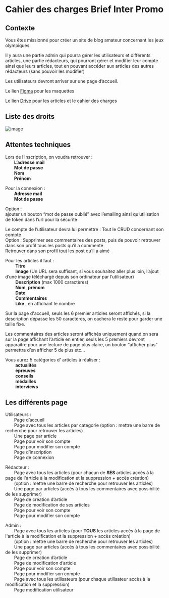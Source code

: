 # Cahier des charges Brief Inter Promo

## Contexte

Vous êtes missionné pour créer un site de blog amateur concernant les jeux olympiques.

Il y aura une partie admin qui pourra gérer les utilisateurs et différents articles, une partie rédacteurs, qui pourront gérer et modifier leur compte ainsi que leurs articles, tout en pouvant accéder aux articles des autres rédacteurs (sans pouvoir les modifier)

Les utilisateurs devront arriver sur une page d’accueil.

Le lien [Figma](https://www.figma.com/design/cLwKW2Py9YAZyoOJ9661lI/L'odyssé-Olympique?node-id=0-1&t=oGHRkFJ5U1xlUKJV-0) pour les maquettes 

Le lien [Drive](https://docs.google.com/document/d/1nke2PUT8rm1FGAZR0XFDHMqlM_CzoDuCUQB833JLw74/edit?usp=sharing) pour les articles et le cahier des charges
## Liste des droits 

![image](https://github.com/user-attachments/assets/5cbe8692-73c5-4bf0-906c-74ea92ae5860)


## Attentes techniques 


Lors de l’inscription, on voudra retrouver :  
&emsp;&emsp;__L’adresse mail__   
&emsp;&emsp;__Mot de passe__   
&emsp;&emsp;__Nom__   
&emsp;&emsp;__Prénom__


Pour la connexion :   
&emsp;&emsp;__Adresse mail__   
&emsp;&emsp;__Mot de passe__   
      
Option :  
    ajouter un bouton “mot de passe oublié” avec l’emailing ainsi qu’utilisation de token dans l’url pour la sécurité  


Le compte de l’utilisateur devra lui permettre : 
    Tout le CRUD concernant son compte  
    Option : 
        Supprimer ses commentaires des posts, puis de pouvoir retrouver dans son profil tous les posts qu’il a commenté  
        Retrouver dans son profil tout les post qu’il a aimé  



Pour les articles il faut :   
&emsp;&emsp; __Titre__   
&emsp;&emsp; __Image__ (Un URL sera suffisant, si vous souhaitez aller plus loin, l’ajout d’une image téléchargé depuis son ordinateur par l’utilisateur)   
&emsp;&emsp; __Description__ (max 1000 caractères)   
&emsp;&emsp; __Nom__, __prénom__   
&emsp;&emsp; __Date__   
&emsp;&emsp; __Commentaires__   
&emsp;&emsp; __Like__ , en affichant le nombre  
  

Sur la page d'accueil, seuls les 6 premier articles seront affichés, si la description dépasse les 50 caractères, on cachera le reste pour garder une taille fixe.  


Les commentaires des articles seront affichés uniquement quand on sera sur la page affichant l’article en entier, seuls les 5 premiers devront apparaître pour une lecture de page plus claire, un bouton “afficher plus” permettra d’en afficher 5 de plus etc…  


Vous aurez 5 catégories d' articles à réaliser :  
&emsp;&emsp;  __actualités__   
&emsp;&emsp;  __épreuves__   
&emsp;&emsp;  __conseils__   
&emsp;&emsp;  __médailles__   
&emsp;&emsp; __interviews__ 
      
## Les différents page   

Utilisateurs :   
&emsp;&emsp;Page d’accueil   
&emsp;&emsp;Page avec tous les articles par catégorie (option : mettre une barre de recherche pour retrouver les articles)   
&emsp;&emsp;Une page par article  
&emsp;&emsp;Page pour voir son compte  
&emsp;&emsp;Page pour modifier son compte  
&emsp;&emsp;Page d’inscription   
&emsp;&emsp;Page de connexion  

Rédacteur :   
&emsp;&emsp;Page avec tous les articles (pour chacun de __SES__ articles accès à la page de l'article à la modification et la suppression + accès création)  
&emsp;&emsp;(option : mettre une barre de recherche pour retrouver les articles)  
&emsp;&emsp;Une page par articles (accès à tous les commentaires avec possibilité de les supprimer)  
&emsp;&emsp;Page de création d’article  
&emsp;&emsp;Page de modification de ses articles  
&emsp;&emsp;Page pour voir son compte  
&emsp;&emsp;Page pour modifier son compte  

Admin :   
&emsp;&emsp;Page avec tous les articles (pour __TOUS__ les articles accès à la page de l'article à la modification et la suppression + accès création)  
&emsp;&emsp;(option : mettre une barre de recherche pour retrouver les articles)  
&emsp;&emsp;Une page par articles (accès à tous les commentaires avec possibilité de les supprimer)  
&emsp;&emsp;Page de création d’article  
&emsp;&emsp;Page de modification d’article  
&emsp;&emsp;Page pour voir son compte  
&emsp;&emsp;Page pour modifier son compte  
&emsp;&emsp;Page avec tous les utilisateurs (pour chaque utilisateur accès à la modification et la suppression)  
&emsp;&emsp;Page modification utilisateur  
